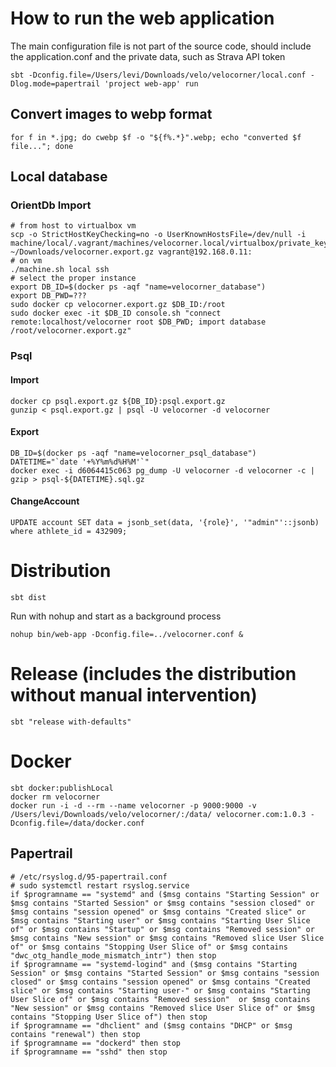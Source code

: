 # How to run the web application
The main configuration file is not part of the source code, should include the application.conf and the private data, such as Strava API token
```shell script
sbt -Dconfig.file=/Users/levi/Downloads/velo/velocorner/local.conf -Dlog.mode=papertrail 'project web-app' run
```

## Convert images to webp format
```shell script
for f in *.jpg; do cwebp $f -o "${f%.*}".webp; echo "converted $f file..."; done
```

## Local database
### OrientDb Import
```shell script
# from host to virtualbox vm
scp -o StrictHostKeyChecking=no -o UserKnownHostsFile=/dev/null -i machine/local/.vagrant/machines/velocorner.local/virtualbox/private_key ~/Downloads/velocorner.export.gz vagrant@192.168.0.11:
# on vm
./machine.sh local ssh
# select the proper instance
export DB_ID=$(docker ps -aqf "name=velocorner_database")
export DB_PWD=???
sudo docker cp velocorner.export.gz $DB_ID:/root
sudo docker exec -it $DB_ID console.sh "connect remote:localhost/velocorner root $DB_PWD; import database /root/velocorner.export.gz"
```
### Psql
#### Import
```shell script
docker cp psql.export.gz ${DB_ID}:psql.export.gz
gunzip < psql.export.gz | psql -U velocorner -d velocorner
```
#### Export
```shell script
DB_ID=$(docker ps -aqf "name=velocorner_psql_database")
DATETIME="`date '+%Y%m%d%H%M'`"
docker exec -i d6064415c063 pg_dump -U velocorner -d velocorner -c | gzip > psql-${DATETIME}.sql.gz
```
#### ChangeAccount
```shell script
UPDATE account SET data = jsonb_set(data, '{role}', '"admin"'::jsonb) where athlete_id = 432909;
```

# Distribution
```shell script
sbt dist
```
Run with nohup and start as a background process
```shell script
nohup bin/web-app -Dconfig.file=../velocorner.conf &
```

# Release (includes the distribution without manual intervention)
```shell script
sbt "release with-defaults"
```

# Docker
```shell script
sbt docker:publishLocal
docker rm velocorner
docker run -i -d --rm --name velocorner -p 9000:9000 -v /Users/levi/Downloads/velo/velocorner/:/data/ velocorner.com:1.0.3 -Dconfig.file=/data/docker.conf
```

## Papertrail
```shell script
# /etc/rsyslog.d/95-papertrail.conf
# sudo systemctl restart rsyslog.service
if $programname == "systemd" and ($msg contains "Starting Session" or $msg contains "Started Session" or $msg contains "session closed" or $msg contains "session opened" or $msg contains "Created slice" or $msg contains "Starting user" or $msg contains "Starting User Slice of" or $msg contains "Startup" or $msg contains "Removed session" or $msg contains "New session" or $msg contains "Removed slice User Slice of" or $msg contains "Stopping User Slice of" or $msg contains "dwc_otg_handle_mode_mismatch_intr") then stop
if $programname == "systemd-logind" and ($msg contains "Starting Session" or $msg contains "Started Session" or $msg contains "session closed" or $msg contains "session opened" or $msg contains "Created slice" or $msg contains "Starting user-" or $msg contains "Starting User Slice of" or $msg contains "Removed session"  or $msg contains "New session" or $msg contains "Removed slice User Slice of" or $msg contains "Stopping User Slice of") then stop
if $programname == "dhclient" and ($msg contains "DHCP" or $msg contains "renewal") then stop
if $programname == "dockerd" then stop
if $programname == "sshd" then stop
```
